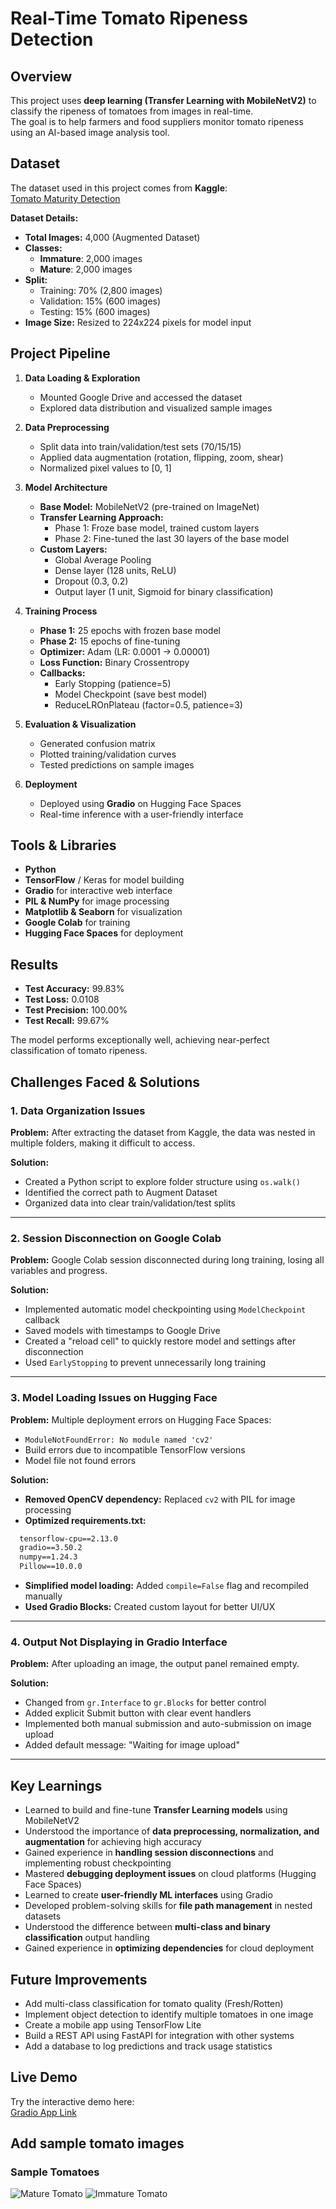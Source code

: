 # Real-Time Tomato Ripeness Detection

## Overview
This project uses **deep learning (Transfer Learning with MobileNetV2)** to classify the ripeness of tomatoes from images in real-time.  
The goal is to help farmers and food suppliers monitor tomato ripeness using an AI-based image analysis tool.

## Dataset
The dataset used in this project comes from **Kaggle**:  
[Tomato Maturity Detection](https://www.kaggle.com/datasets/sujaykapadnis/tomato-maturity-detection-and-quality-grading?utm_source=chatgpt.com)  

**Dataset Details:**
- **Total Images:** 4,000 (Augmented Dataset)
- **Classes:** 
  - **Immature**: 2,000 images
  - **Mature**: 2,000 images
- **Split:**
  - Training: 70% (2,800 images)
  - Validation: 15% (600 images)
  - Testing: 15% (600 images)
- **Image Size:** Resized to 224x224 pixels for model input

## Project Pipeline
1. **Data Loading & Exploration**
   - Mounted Google Drive and accessed the dataset
   - Explored data distribution and visualized sample images
   
2. **Data Preprocessing**
   - Split data into train/validation/test sets (70/15/15)
   - Applied data augmentation (rotation, flipping, zoom, shear)
   - Normalized pixel values to [0, 1]

3. **Model Architecture**
   - **Base Model:** MobileNetV2 (pre-trained on ImageNet)
   - **Transfer Learning Approach:**
     - Phase 1: Froze base model, trained custom layers
     - Phase 2: Fine-tuned the last 30 layers of the base model
   - **Custom Layers:**
     - Global Average Pooling
     - Dense layer (128 units, ReLU)
     - Dropout (0.3, 0.2)
     - Output layer (1 unit, Sigmoid for binary classification)

4. **Training Process**
   - **Phase 1:** 25 epochs with frozen base model
   - **Phase 2:** 15 epochs of fine-tuning
   - **Optimizer:** Adam (LR: 0.0001 → 0.00001)
   - **Loss Function:** Binary Crossentropy
   - **Callbacks:**
     - Early Stopping (patience=5)
     - Model Checkpoint (save best model)
     - ReduceLROnPlateau (factor=0.5, patience=3)

5. **Evaluation & Visualization**
   - Generated confusion matrix
   - Plotted training/validation curves
   - Tested predictions on sample images

6. **Deployment**
   - Deployed using **Gradio** on Hugging Face Spaces
   - Real-time inference with a user-friendly interface

## Tools & Libraries
- **Python**
- **TensorFlow** / Keras for model building
- **Gradio** for interactive web interface
- **PIL & NumPy** for image processing
- **Matplotlib & Seaborn** for visualization
- **Google Colab** for training
- **Hugging Face Spaces** for deployment

## Results
- **Test Accuracy:** 99.83%  
- **Test Loss:** 0.0108  
- **Test Precision:** 100.00%  
- **Test Recall:** 99.67%  

The model performs exceptionally well, achieving near-perfect classification of tomato ripeness.

## Challenges Faced & Solutions

### 1. **Data Organization Issues**
**Problem:** After extracting the dataset from Kaggle, the data was nested in multiple folders, making it difficult to access.

**Solution:** 
- Created a Python script to explore folder structure using `os.walk()`
- Identified the correct path to Augment Dataset
- Organized data into clear train/validation/test splits

---

### 2. **Session Disconnection on Google Colab**
**Problem:** Google Colab session disconnected during long training, losing all variables and progress.

**Solution:**
- Implemented automatic model checkpointing using `ModelCheckpoint` callback
- Saved models with timestamps to Google Drive
- Created a "reload cell" to quickly restore model and settings after disconnection
- Used `EarlyStopping` to prevent unnecessarily long training

---

### 3. **Model Loading Issues on Hugging Face**
**Problem:** Multiple deployment errors on Hugging Face Spaces:
- `ModuleNotFoundError: No module named 'cv2'`
- Build errors due to incompatible TensorFlow versions
- Model file not found errors

**Solution:**
- **Removed OpenCV dependency:** Replaced `cv2` with PIL for image processing
- **Optimized requirements.txt:**
```txt
  tensorflow-cpu==2.13.0
  gradio==3.50.2
  numpy==1.24.3
  Pillow==10.0.0
```
- **Simplified model loading:** Added `compile=False` flag and recompiled manually
- **Used Gradio Blocks:** Created custom layout for better UI/UX

---

### 4. **Output Not Displaying in Gradio Interface**
**Problem:** After uploading an image, the output panel remained empty.

**Solution:**
- Changed from `gr.Interface` to `gr.Blocks` for better control
- Added explicit Submit button with clear event handlers
- Implemented both manual submission and auto-submission on image upload
- Added default message: "Waiting for image upload"

---

## Key Learnings
- Learned to build and fine-tune **Transfer Learning models** using MobileNetV2
- Understood the importance of **data preprocessing, normalization, and augmentation** for achieving high accuracy
- Gained experience in **handling session disconnections** and implementing robust checkpointing
- Mastered **debugging deployment issues** on cloud platforms (Hugging Face Spaces)
- Learned to create **user-friendly ML interfaces** using Gradio
- Developed problem-solving skills for **file path management** in nested datasets
- Understood the difference between **multi-class and binary classification** output handling
- Gained experience in **optimizing dependencies** for cloud deployment

## Future Improvements
- Add multi-class classification for tomato quality (Fresh/Rotten)
- Implement object detection to identify multiple tomatoes in one image
- Create a mobile app using TensorFlow Lite
- Build a REST API using FastAPI for integration with other systems
- Add a database to log predictions and track usage statistics


## Live Demo
Try the interactive demo here:  
[Gradio App Link](https://huggingface.co/spaces/Hesham-vision/Tomato-Ripeness-Detection)

## Add sample tomato images

### Sample Tomatoes
![Mature Tomato](python_original_IMG_20230108_110601.jpg_c11879e7-d663-4cef-8df9-fab1b931d6aa.jpg)
![Immature Tomato](IMG_20230302_171147.jpg)
